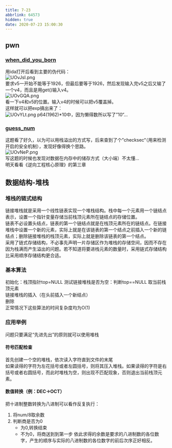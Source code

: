 ```yaml
---
title: 7-23
abbrlink: 64573
hidden: true
date: 2020-07-23 15:00:30
---
```

## pwn
### [when_did_you_born](https://adworld.xctf.org.cn/task/answer?type=pwn&number=2&grade=0&id=5051&page=1)

用ida打开后看到主要的伪代码：   
![UOvJsI.png](https://s1.ax1x.com/2020/07/23/UOvJsI.png)   
要求v5一开始不能等于1926，但最后要等于1926，然后发现输入完v5之后又输了一个v4，而且是用get()输入v4。   
![UOvGQA.png](https://s1.ax1x.com/2020/07/23/UOvGQA.png)   
看一下v4和v5的位置。输入v4的时候可以把v5覆盖掉。    
这样就可以把exp搞出来了：   
![UOvYLt.png](https://s1.ax1x.com/2020/07/23/UOvYLt.png)
p64(1962)*10中，因为懒得数所以写了”10“...

### [guess_num](https://adworld.xctf.org.cn/task/answer?type=pwn&number=2&grade=0&id=5057&page=1)
这题看了好久，以为可以用栈溢出的方式写，后来查到了个”checksec“（用来检测开启的安全机制），发现好像得换个思路。   
![UOvNeP.png](https://s1.ax1x.com/2020/07/23/UOvNeP.png)   
写这题的时候也发现对数据在内存中的储存方式（大小端）不太懂...   
明天看看《逆向工程核心原理》的第三章


## 数据结构-堆栈
### 堆栈的链式结构
链接堆栈就是采用一个线性链表实现一个堆栈结构。栈中每一个元素用一个链结点表示，设置一个指针变量存储当前栈顶元素所在链结点的存储位置。   
链表不必设置头结点，链表的第一个链结点就是在栈顶元素所在的链结点。在链接堆栈中设置一个新的元素，实际上就是在该链表的第一个结点之前插入一个新的链结点；删除链接堆栈的栈顶元素，实际上就是删除该链表的第一个结点。    
采用了链式存储结构，不必事先声明一片存储区作为堆栈的存储空间，因而不存在因为栈满而产生溢出的问题。若不知道将要进栈元素的数量时，采用链式存储结构比采用顺序存储结构更合适。    
### 基本算法
初始化：栈顶指针top=NULL
测试链接堆栈是否为空：判断top==NULL
取当前栈顶元素   
链接堆栈的插入（在头前插入一个新结点）   
删除   
正常情况下这些算法的时间复杂度均为O(1)

### 应用举例
问题只要满足“先进先出”的原则就可以使用堆栈
#### 符号匹配检查
首先创建一个空的堆栈，依次读入字符直到文件的末尾   
如果读得的字符为左花括号或者左圆括号，则将其压入堆栈。如果读得的字符是右括号或者右圆括号，而此时堆栈为空，则出现不匹配现象，否则退出当前栈顶元素。   
#### 数值转换（例：DEC->OCT）
把十进制整数转换为八进制可以看作反复执行：
1. 将num/8取余数
2. 判断商是否为0   
    - 为0,转换结束
    - 不为0，将商送到到第一步
依此求得的余数是要求的八进制数的各位数字，产生的顺序与实际的八进制数的各位数字的前后次序正好相反。

